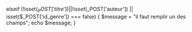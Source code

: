  elseif (!isset($_POST['titre']) ||
                !isset($_POST['auteur']) ||
                isset($_POST['id_genre']) === false)
                {
                    $message = "il faut remplir un des champs";
                    echo $message;
                }